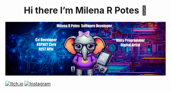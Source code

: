 
<div align="center">
<h1 align="center">Hi there I’m Milena R Potes</a> 👋</h1>
</div>
<img src="https://github.com/MilenaRPotes/MilenaRPotes/blob/main/BannerPortafolioV1.png">

[![Itch.io](https://img.shields.io/badge/Itch.io-FA5C5C?style=for-the-badge&logo=itch.io&logoColor=white)](https://emilenarpotes.itch.io)
[![Instagram](https://img.shields.io/badge/Instagram-E4405F?style=for-the-badge&logo=instagram&logoColor=white)](https://www.instagram.com/milenarpotesgamedev/?hl=es-es)

